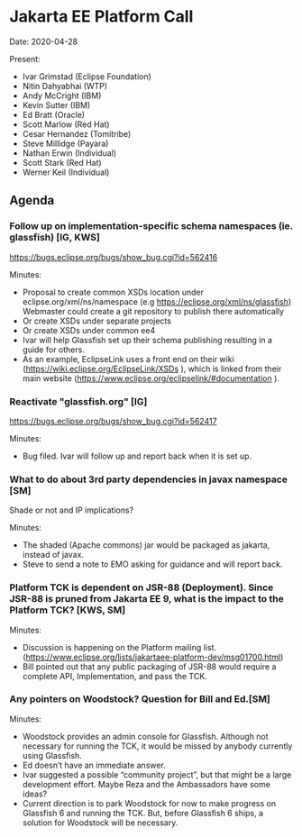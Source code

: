 # Jakarta EE Platform Call

Date: 2020-04-28

Present:

- Ivar Grimstad (Eclipse Foundation)
- Nitin Dahyabhai (WTP)
- Andy McCright (IBM)
- Kevin Sutter (IBM)
- Ed Bratt (Oracle)
- Scott Marlow (Red Hat)
- Cesar Hernandez (Tomitribe)
- Steve Millidge (Payara)
- Nathan Erwin (Individual)
- Scott Stark (Red Hat)
- Werner Keil (Individual)

## Agenda

### Follow up on implementation-specific schema namespaces (ie. glassfish) [IG, KWS]

https://bugs.eclipse.org/bugs/show_bug.cgi?id=562416

Minutes:

- Proposal to create common XSDs location under eclipse.org/xml/ns/namespace (e.g https://eclipse.org/xml/ns/glassfish)
Webmaster could create a git repository to publish there automatically
- Or create XSDs under separate projects
- Or create XSDs under common ee4
- Ivar will help Glassfish set up their schema publishing resulting in a guide for others.
- As an example, EclipseLink uses a front end on their wiki (https://wiki.eclipse.org/EclipseLink/XSDs ), which is linked from their main website (https://www.eclipse.org/eclipselink/#documentation ).


### Reactivate "glassfish.org" [IG]

https://bugs.eclipse.org/bugs/show_bug.cgi?id=562417

Minutes:

- Bug filed. Ivar will follow up and report back when it is set up.

### What to do about 3rd party dependencies in javax namespace [SM]

Shade or not and IP implications?

Minutes:

- The shaded (Apache commons) jar would be packaged as jakarta, instead of javax.
- Steve to send a note to EMO asking for guidance and will report back.


### Platform TCK is dependent on JSR-88 (Deployment).  Since JSR-88 is pruned from Jakarta EE 9, what is the impact to the Platform TCK? [KWS, SM]

Minutes:

- Discussion is happening on the Platform mailing list.  (https://www.eclipse.org/lists/jakartaee-platform-dev/msg01700.html)
- Bill pointed out that any public packaging of JSR-88 would require a complete API, Implementation, and pass the TCK.


### Any pointers on Woodstock?  Question for Bill and Ed.[SM]

Minutes: 

- Woodstock provides an admin console for Glassfish.  Although not necessary for running the TCK, it would be missed by anybody currently using Glassfish.
- Ed doesn’t have an immediate answer.  
- Ivar suggested a possible “community project”, but that might be a large development effort.  Maybe Reza and the Ambassadors have some ideas?
- Current direction is to park Woodstock for now to make progress on Glassfish 6 and running the TCK.  But, before Glassfish 6 ships, a solution for Woodstock will be necessary.
